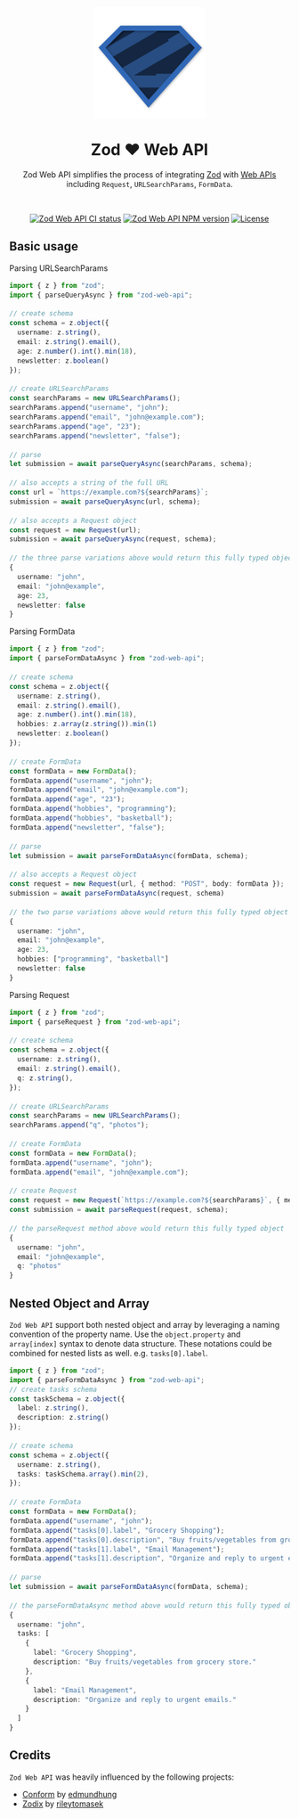 <p align="center">
  <img src="zod-logo.svg" width="200px" align="center" alt="Zod logo" />
  <h1 align="center">Zod ❤️ Web API</h1>
  <p align="center">
    Zod Web API simplifies the process of integrating <a href="https://github.com/colinhacks/zod">Zod</a> with <a href="https://developer.mozilla.org/en-US/docs/Web/API">Web APIs</a> including <code>Request</code>, <code>URLSearchParams</code>, <code>FormData</code>.
  </p>
</p>
<br/>
<p align="center">
<a href="https://github.com/ottersoft-x/zod-web-api/actions?query=branch%3Amain"><img src="https://github.com/ottersoft-x/zod-web-api/actions/workflows/main.yml/badge.svg?event=push&branch=main" alt="Zod Web API CI status" /></a>
<a href="https://www.npmjs.com/package/zod-web-api" rel="nofollow"><img src="https://img.shields.io/npm/v/zod-web-api.svg?color=0c0" alt="Zod Web API NPM version"></a>
<a href="https://opensource.org/licenses/MIT" rel="nofollow"><img src="https://img.shields.io/github/license/ottersoft-x/zod-web-api" alt="License"></a>
</p>

## Basic usage

Parsing URLSearchParams

```ts
import { z } from "zod";
import { parseQueryAsync } from "zod-web-api";

// create schema
const schema = z.object({
  username: z.string(),
  email: z.string().email(),
  age: z.number().int().min(18),
  newsletter: z.boolean()
});

// create URLSearchParams
const searchParams = new URLSearchParams();
searchParams.append("username", "john");
searchParams.append("email", "john@example.com");
searchParams.append("age", "23");
searchParams.append("newsletter", "false");

// parse
let submission = await parseQueryAsync(searchParams, schema);

// also accepts a string of the full URL
const url = `https://example.com?${searchParams}`;
submission = await parseQueryAsync(url, schema);

// also accepts a Request object
const request = new Request(url);
submission = await parseQueryAsync(request, schema);

// the three parse variations above would return this fully typed object
{
  username: "john",
  email: "john@example",
  age: 23,
  newsletter: false
}

```

Parsing FormData

```ts
import { z } from "zod";
import { parseFormDataAsync } from "zod-web-api";

// create schema
const schema = z.object({
  username: z.string(),
  email: z.string().email(),
  age: z.number().int().min(18),
  hobbies: z.array(z.string()).min(1)
  newsletter: z.boolean()
});

// create FormData
const formData = new FormData();
formData.append("username", "john");
formData.append("email", "john@example.com");
formData.append("age", "23");
formData.append("hobbies", "programming");
formData.append("hobbies", "basketball");
formData.append("newsletter", "false");

// parse
let submission = await parseFormDataAsync(formData, schema);

// also accepts a Request object
const request = new Request(url, { method: "POST", body: formData });
submission = await parseFormDataAsync(request, schema)

// the two parse variations above would return this fully typed object
{
  username: "john",
  email: "john@example",
  age: 23,
  hobbies: ["programming", "basketball"]
  newsletter: false
}

```

Parsing Request

```ts
import { z } from "zod";
import { parseRequest } from "zod-web-api";

// create schema
const schema = z.object({
  username: z.string(),
  email: z.string().email(),
  q: z.string(),
});

// create URLSearchParams
const searchParams = new URLSearchParams();
searchParams.append("q", "photos");

// create FormData
const formData = new FormData();
formData.append("username", "john");
formData.append("email", "john@example.com");

// create Request
const request = new Request(`https://example.com?${searchParams}`, { method: "POST", body: formData });
const submission = await parseRequest(request, schema);

// the parseRequest method above would return this fully typed object
{
  username: "john",
  email: "john@example",
  q: "photos"
}

```

## Nested Object and Array

`Zod Web API` support both nested object and array by leveraging a naming convention of the property name. Use the `object.property` and `array[index]` syntax to denote data structure. These notations could be combined for nested lists as well. e.g. `tasks[0].label`.

```ts
import { z } from "zod";
import { parseFormDataAsync } from "zod-web-api";
// create tasks schema
const taskSchema = z.object({
  label: z.string(),
  description: z.string()
});

// create schema
const schema = z.object({
  username: z.string(),
  tasks: taskSchema.array().min(2),
});

// create FormData
const formData = new FormData();
formData.append("username", "john");
formData.append("tasks[0].label", "Grocery Shopping");
formData.append("tasks[0].description", "Buy fruits/vegetables from grocery store.")
formData.append("tasks[1].label", "Email Management");
formData.append("tasks[1].description", "Organize and reply to urgent emails.")

// parse
let submission = await parseFormDataAsync(formData, schema);

// the parseFormDataAsync method above would return this fully typed object
{
  username: "john",
  tasks: [
    {
      label: "Grocery Shopping",
      description: "Buy fruits/vegetables from grocery store."
    },
    {
      label: "Email Management",
      description: "Organize and reply to urgent emails."
    }
  ]
}
```

## Credits

`Zod Web API` was heavily influenced by the following projects:

- [Conform](https://github.com/edmundhung/conform) by [edmundhung](https://github.com/edmundhung)
- [Zodix](https://github.com/rileytomasek/zodix) by [rileytomasek](https://github.com/rileytomasek)
